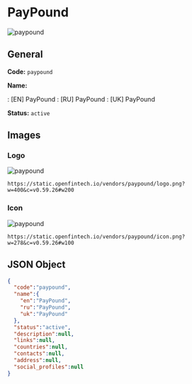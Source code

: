 
# PayPound 
![paypound](https://static.openfintech.io/vendors/paypound/logo.png?w=400&c=v0.59.26#w200)  

## General 
 
**Code:** `paypound` 
 
**Name:** 
 
:	[EN] PayPound 
:	[RU] PayPound 
:	[UK] PayPound 
 
**Status:** `active` 
 

## Images 

### Logo 
 
![paypound](https://static.openfintech.io/vendors/paypound/logo.png?w=400&c=v0.59.26#w200)  

```
https://static.openfintech.io/vendors/paypound/logo.png?w=400&c=v0.59.26#w200
```  

### Icon 
 
![paypound](https://static.openfintech.io/vendors/paypound/icon.png?w=278&c=v0.59.26#w100)  

```
https://static.openfintech.io/vendors/paypound/icon.png?w=278&c=v0.59.26#w100
```  

## JSON Object 

```json
{
  "code":"paypound",
  "name":{
    "en":"PayPound",
    "ru":"PayPound",
    "uk":"PayPound"
  },
  "status":"active",
  "description":null,
  "links":null,
  "countries":null,
  "contacts":null,
  "address":null,
  "social_profiles":null
}
```  

